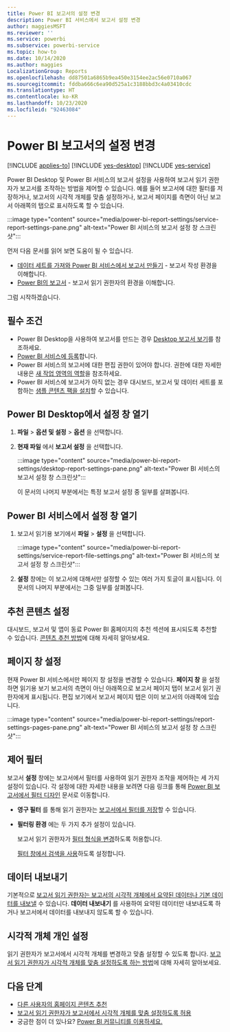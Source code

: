 ```yaml
---
title: Power BI 보고서의 설정 변경
description: Power BI 서비스에서 보고서 설정 변경
author: maggiesMSFT
ms.reviewer: ''
ms.service: powerbi
ms.subservice: powerbi-service
ms.topic: how-to
ms.date: 10/14/2020
ms.author: maggies
LocalizationGroup: Reports
ms.openlocfilehash: dd87501a6865b9ea450e3154ee2ac56e0710a067
ms.sourcegitcommit: fddba666c6ea90d525a1c3188bbd3c4a03410cdc
ms.translationtype: HT
ms.contentlocale: ko-KR
ms.lasthandoff: 10/23/2020
ms.locfileid: "92463084"
---
```

# <a name="change-settings-for-power-bi-reports"></a>Power BI 보고서의 설정 변경

[!INCLUDE [applies-to](../includes/applies-to.md)] [!INCLUDE [yes-desktop](../includes/yes-desktop.md)] [!INCLUDE [yes-service](../includes/yes-service.md)]

Power BI Desktop 및 Power BI 서비스의 보고서 설정을 사용하여 보고서 읽기 권한자가 보고서를 조작하는 방법을 제어할 수 있습니다. 예를 들어 보고서에 대한 필터를 저장하거나, 보고서의 시각적 개체를 맞춤 설정하거나, 보고서 페이지를 측면이 아닌 보고서 아래쪽의 탭으로 표시하도록 할 수 있습니다.

:::image type="content" source="media/power-bi-report-settings/service-report-settings-pane.png" alt-text="Power BI 서비스의 보고서 설정 창 스크린샷":::

먼저 다음 문서를 읽어 보면 도움이 될 수 있습니다.

- [데이터 세트를 가져와 Power BI 서비스에서 보고서 만들기](service-report-create-new.md) - 보고서 작성 환경을 이해합니다.
- [Power BI의 보고서](../consumer/end-user-reports.md) - 보고서 읽기 권한자의 환경을 이해합니다.

 그럼 시작하겠습니다.

## <a name="prerequisites"></a>필수 조건

- Power BI Desktop을 사용하여 보고서를 만드는 경우 [Desktop 보고서 보기](desktop-report-view.md)를 참조하세요.
- [Power BI 서비스에 등록](../fundamentals/service-self-service-signup-for-power-bi.md)합니다. 
- Power BI 서비스의 보고서에 대한 편집 권한이 있어야 합니다. 권한에 대한 자세한 내용은 [새 작업 영역의 역할](../collaborate-share/service-new-workspaces.md#roles-in-the-new-workspaces)을 참조하세요.
- Power BI 서비스에 보고서가 아직 없는 경우 대시보드, 보고서 및 데이터 세트를 포함하는 [샘플 콘텐츠 팩을 설치](sample-datasets.md#install-built-in-content-packs)할 수 있습니다.

## <a name="open-the-settings-pane-in-power-bi-desktop"></a>Power BI Desktop에서 설정 창 열기

1. **파일** > **옵션 및 설정** > **옵션** 을 선택합니다.
1. **현재 파일** 에서 **보고서 설정** 을 선택합니다.

    :::image type="content" source="media/power-bi-report-settings/desktop-report-settings-pane.png" alt-text="Power BI 서비스의 보고서 설정 창 스크린샷":::

    이 문서의 나머지 부분에서는 특정 보고서 설정 중 일부를 살펴봅니다.

## <a name="open-the-settings-pane-in-the-power-bi-service"></a>Power BI 서비스에서 설정 창 열기

1. 보고서 읽기용 보기에서 **파일** > **설정** 을 선택합니다.

    :::image type="content" source="media/power-bi-report-settings/service-report-file-settings.png" alt-text="Power BI 서비스의 보고서 설정 창 스크린샷":::

1. **설정** 창에는 이 보고서에 대해서만 설정할 수 있는 여러 가지 토글이 표시됩니다. 이 문서의 나머지 부분에서는 그중 일부를 살펴봅니다.

## <a name="set-featured-content"></a>추천 콘텐츠 설정

대시보드, 보고서 및 앱이 동료 Power BI 홈페이지의 추천 섹션에 표시되도록 추천할 수 있습니다. [콘텐츠 추천 방법](../collaborate-share/service-featured-content.md)에 대해 자세히 알아보세요.

## <a name="set-the-pages-pane"></a>페이지 창 설정

현재 Power BI 서비스에서만 페이지 창 설정을 변경할 수 있습니다. **페이지 창** 을 설정하면 읽기용 보기 보고서의 측면이 아닌 아래쪽으로 보고서 페이지 탭이 보고서 읽기 권한자에게 표시됩니다. 편집 보기에서 보고서 페이지 탭은 이미 보고서의 아래쪽에 있습니다.

:::image type="content" source="media/power-bi-report-settings/report-settings-pages-pane.png" alt-text="Power BI 서비스의 보고서 설정 창 스크린샷":::

## <a name="control-filters"></a>제어 필터

보고서 **설정** 창에는 보고서에서 필터를 사용하여 읽기 권한자 조작을 제어하는 세 가지 설정이 있습니다. 각 설정에 대한 자세한 내용을 보려면 다음 링크를 통해 [Power BI 보고서에서 필터 디자인](power-bi-report-filter.md) 문서로 이동합니다.

- **영구 필터** 를 통해 읽기 권한자는 [보고서에서 필터를 저장](power-bi-report-filter.md#allow-saving-filters)할 수 있습니다.
- **필터링 환경** 에는 두 가지 추가 설정이 있습니다.
    
    보고서 읽기 권한자가 [필터 형식을 변경](power-bi-report-filter.md#restrict-changes-to-filter-type)하도록 허용합니다.

    [필터 창에서 검색을 사용](power-bi-report-filter.md#filters-pane-search)하도록 설정합니다.

## <a name="export-data"></a>데이터 내보내기

기본적으로 [보고서 읽기 권한자는 보고서의 시각적 개체에서 요약된 데이터나 기본 데이터를 내보낼](../consumer/end-user-export.md) 수 있습니다. **데이터 내보내기** 를 사용하여 요약된 데이터만 내보내도록 하거나 보고서에서 데이터를 내보내지 않도록 할 수 있습니다.

## <a name="personalize-visuals"></a>시각적 개체 개인 설정

읽기 권한자가 보고서에서 시각적 개체를 변경하고 맞춤 설정할 수 있도록 합니다. [보고서 읽기 권한자가 시각적 개체를 맞춤 설정하도록 하는 방법](power-bi-personalize-visuals.md)에 대해 자세히 알아보세요.

## <a name="next-steps"></a>다음 단계

* [다른 사용자의 홈페이지 콘텐츠 추천](../collaborate-share/service-featured-content.md)
* [보고서 읽기 권한자가 보고서에서 시각적 개체를 맞춤 설정하도록 허용](power-bi-personalize-visuals.md)
* 궁금한 점이 더 있나요? [Power BI 커뮤니티를 이용하세요.](https://community.powerbi.com/)
